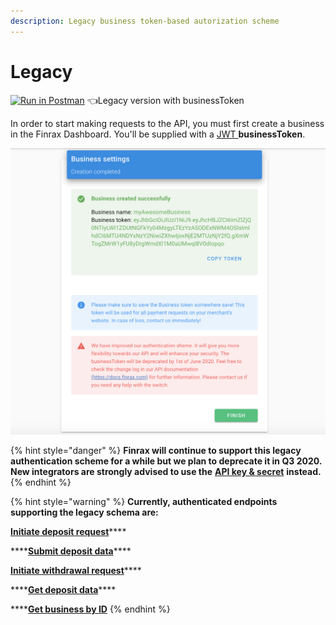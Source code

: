 ```yaml
---
description: Legacy business token-based autorization scheme
---
```


# Legacy

[![Run in Postman](https://run.pstmn.io/button.svg)](https://app.getpostman.com/run-collection/c70d4675a0210919969a#?env%5BFinrax%20Postman%20Legacy%5D=W3sia2V5IjoiaG9zdCIsInZhbHVlIjoiaHR0cHM6Ly9wYXltZW50cy5maW5yYXguY29tIiwiZW5hYmxlZCI6dHJ1ZX0seyJrZXkiOiJidXNpbmVzc1Rva2VuIiwidmFsdWUiOiJ5b3VyX2J1c2luZXNzX3Rva2VuIiwiZW5hYmxlZCI6dHJ1ZX1d) 👈Legacy version with businessToken 

In order to start making requests to the API, you must first create a business in the Finrax Dashboard. You'll be supplied with a [JWT ](https://jwt.io/)**businessToken**.

![](../.gitbook/assets/screenshot-2020-03-19-at-13.34.48.png)

{% hint style="danger" %}
**Finrax will continue to support this legacy authentication scheme for a while but we plan to deprecate it in Q3 2020. New integrators are strongly advised to use the** [**API key & secret**](management.md) **instead.**
{% endhint %}

{% hint style="warning" %}
**Currently, authenticated endpoints supporting the legacy schema are:**

[**Initiate deposit request**](../references/crypto-payments/initiate-a-crypto-payment-request.md)\*\*\*\*

\*\*\*\*[**Submit deposit data**](../references/crypto-payments/submit-deposit-data.md)\*\*\*\*

[**Initiate withdrawal request**](../references/payment-process/initiate-withdrawal-request.md)\*\*\*\*

\*\*\*\*[**Get deposit data**](../references/crypto-payments/get-deposit-data.md)\*\*\*\*

\*\*\*\*[**Get business by ID**](../references/business/get-business-by-id.md)
{% endhint %}



